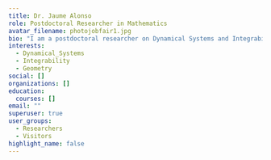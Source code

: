 ```yaml
---
title: Dr. Jaume Alonso
role: Postdoctoral Researcher in Mathematics
avatar_filename: photojobfair1.jpg
bio: "I am a postdoctoral researcher on Dynamical Systems and Integrability. "
interests:
  - Dynamical_Systems
  - Integrability
  - Geometry
social: []
organizations: []
education:
  courses: []
email: ""
superuser: true
user_groups:
  - Researchers
  - Visitors
highlight_name: false
---
```


